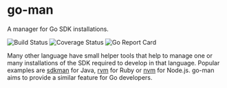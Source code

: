 # go-man
A manager for Go SDK installations.

![Build Status](https://github.com/NoizeMe/go-man/workflows/Build/badge.svg)
![Coverage Status](https://coveralls.io/repos/github/NoizeMe/go-man/badge.svg?branch=master)
![Go Report Card](https://goreportcard.com/badge/github.com/NoizeMe/go-man)

Many other language have small helper tools that help to manage one or many installations of the SDK required to develop in
that language. Popular examples are [sdkman](https://sdkman.io/) for Java, [rvm](https://rvm.io/) for Ruby or
[nvm](https://github.com/nvm-sh/nvm) for Node.js. go-man aims to provide a similar feature for Go developers.
